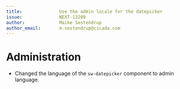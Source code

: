 ```yaml
---
title:              Use the admin locale for the datepicker
issue:              NEXT-13209
author:             Maike Sestendrup
author_email:       m.sestendrup@cicada.com
---
```

# Administration
*  Changed the language of the `sw-datepicker` component to admin language.
